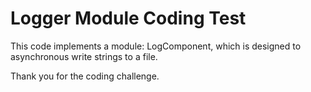 # Logger Module Coding Test

This code implements a module: LogComponent, which is designed to asynchronous write strings to a file.

Thank you for the coding challenge.
